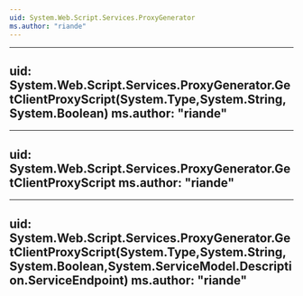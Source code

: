```yaml
---
uid: System.Web.Script.Services.ProxyGenerator
ms.author: "riande"
---
```


---
uid: System.Web.Script.Services.ProxyGenerator.GetClientProxyScript(System.Type,System.String,System.Boolean)
ms.author: "riande"
---

---
uid: System.Web.Script.Services.ProxyGenerator.GetClientProxyScript
ms.author: "riande"
---

---
uid: System.Web.Script.Services.ProxyGenerator.GetClientProxyScript(System.Type,System.String,System.Boolean,System.ServiceModel.Description.ServiceEndpoint)
ms.author: "riande"
---
